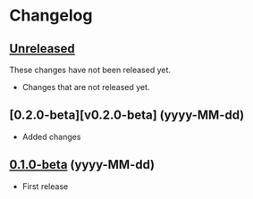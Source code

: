 # Changelog

## [Unreleased][unreleased]

These changes have not been released yet.

- Changes that are not released yet.

## [0.2.0-beta][v0.2.0-beta] (yyyy-MM-dd)

- Added changes

## [0.1.0-beta][v0.1.0-beta] (yyyy-MM-dd)

- First release

[unreleased]: https://github.com/FerMod/EventDispatcher/compare/v0.2.0-beta...HEAD
[v0.1.1-beta]: https://github.com/FerMod/EventDispatcher/compare/v0.1.0-beta...v0.2.0-beta
[v0.1.0-beta]: https://github.com/FerMod/EventDispatcher/releases/tag/v0.1.0-beta
